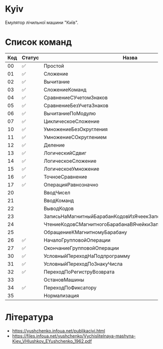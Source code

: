 # Kyiv

Емулятор лічильної машини "Київ".

# Список команд

| Код | Статус | Назва |
| --- | ------ | ------|
| 00 | :white_check_mark: | Простой |
| 01 | :white_check_mark: | Сложение |
| 02 | :white_check_mark: | Вычитание | 
| 03 | :white_check_mark: | СложениеКоманд |
| 04 | :white_check_mark: | СравнениеСУчетомЗнаков |
| 05 | :white_check_mark: | СравнениеБезУчетаЗнаков |
| 06 | :white_check_mark: | ВычитаниеПоМодулю |
| 07 | :white_check_mark: | ЦиклическоеСложение |
| 10 | :white_check_mark: | УмножениеБезОкругления |
| 11 | :white_check_mark: | УмножениеСОкруглением |
| 12 | :white_check_mark: | Деление |
| 13 | :white_check_mark: | ЛогическийСдвиг |
| 14 | :white_check_mark: | ЛогическоеСложение |
| 15 | :white_check_mark: | ЛогическоеУмножение |
| 16 | :white_check_mark: | ТочноеСравнение |
| 17 | :white_check_mark: | ОперацияРавнозначно |
| 20 | | ВводЧисел |
| 21 | | ВводКоманд |
| 22 | | ВыводКодов |
| 23 | | ЗаписьНаМагнитныйБарабанКодовИзЯчеекЗапоминающегоУстройств |
| 24 | | ЧтениеКодовСМагнитногоБарабанаВЯчейкиЗапоминающегоУстройства |
| 25 | | ОбращениеКМагнитномуБарабану |
| 26 | :white_check_mark: | НачалоГрупповойОперации |
| 27 | :white_check_mark: | ОкончаниеГрупповойОперации |
| 30 | :white_check_mark: | УсловныйПереходНаПодпрограмму |
| 31 | :white_check_mark: | УсловныйПереходПоЗнакуЧисла |
| 32 | :white_check_mark: | ПереходПоРегиструВозврата |
| 33 | | ОстановМашины |
| 34 | :white_check_mark: | ПереходПоФиксатору |
| 35 | | Нормализация |

# Література

- https://yushchenko.infoua.net/publikaciyi.html
- https://files.infoua.net/yushchenko/Vychislitelnaya-mashyna-Kiev_VHlushkov_EYushchenko_1962.pdf